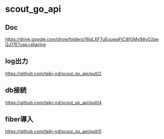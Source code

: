 # scout_go_api

## Doc
https://drive.google.com/drive/folders/16qLXF7uEuuwaFtC8fGMy98yO2peQJ17E?usp=sharing
 
## log出力
https://github.com/taiki-nd/scout_go_api/pull/2

## db接続
https://github.com/taiki-nd/scout_go_api/pull/4

## fiber導入
https://github.com/taiki-nd/scout_go_api/pull/5
